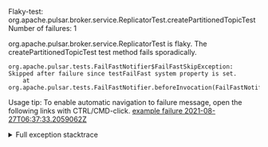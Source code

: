         
Flaky-test: org.apache.pulsar.broker.service.ReplicatorTest.createPartitionedTopicTest
Number of failures: 1

org.apache.pulsar.broker.service.ReplicatorTest is flaky. The createPartitionedTopicTest test method fails sporadically.

```
org.apache.pulsar.tests.FailFastNotifier$FailFastSkipException: Skipped after failure since testFailFast system property is set.
	at org.apache.pulsar.tests.FailFastNotifier.beforeInvocation(FailFastNotifier.java:88)

```

Usage tip: To enable automatic navigation to failure message, open the following links with CTRL/CMD-click.
[example failure 2021-08-27T06:37:33.2059062Z](https://github.com/apache/pulsar/runs/3440411059?check_suite_focus=true#step:9:2207)


<details>
<summary>Full exception stacktrace</summary>
<code><pre>
org.apache.pulsar.tests.FailFastNotifier$FailFastSkipException: Skipped after failure since testFailFast system property is set.
	at org.apache.pulsar.tests.FailFastNotifier.beforeInvocation(FailFastNotifier.java:88)

</pre></code>
</details>

